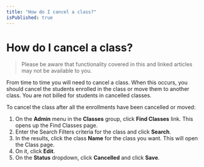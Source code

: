 ```yaml
---
title: "How do I cancel a class?"
isPublished: true
---
```


# How do I cancel a class?

> Please be aware that functionality covered in this and linked articles may not be available to you.

From time to time you will need to cancel a class. When this occurs, you should cancel the students enrolled in the class or move them to another class. You are not billed for students in cancelled classes.

To cancel the class after all the enrollments have been cancelled or moved:
1. On the **Admin** menu in the **Classes** group, click **Find Classes** link. This opens up the Find Classes page. 
1. Enter the Search Filters criteria for the class and click **Search**.
1. In the results, click the class **Name** for the class you want. This will open the Class page. 
1. On it, click **Edit**.
1. On the **Status** dropdown, click **Cancelled** and click **Save**.
